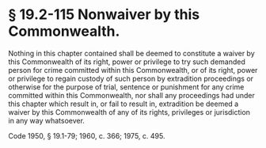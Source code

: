 # § 19.2-115 Nonwaiver by this Commonwealth.

<p>Nothing in this chapter contained shall be deemed to constitute a waiver by this Commonwealth of its right, power or privilege to try such demanded person for crime committed within this Commonwealth, or of its right, power or privilege to regain custody of such person by extradition proceedings or otherwise for the purpose of trial, sentence or punishment for any crime committed within this Commonwealth, nor shall any proceedings had under this chapter which result in, or fail to result in, extradition be deemed a waiver by this Commonwealth of any of its rights, privileges or jurisdiction in any way whatsoever.</p><p>Code 1950, § 19.1-79; 1960, c. 366; 1975, c. 495.</p>